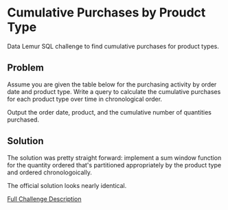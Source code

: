 # Cumulative Purchases by Proudct Type

Data Lemur SQL challenge to find cumulative purchases for product types.

## Problem

Assume you are given the table below for the purchasing activity by order date and product type. Write a query to calculate the cumulative purchases for each product type over time in chronological order.

Output the order date, product, and the cumulative number of quantities purchased.

## Solution

The solution was pretty straight forward: implement a sum window function for the quantity ordered that's partitioned appropriately by the product type and ordered chronologoically.

The official solution looks nearly identical.

[Full Challenge Description](https://datalemur.com/questions/sql-purchasing-activity)